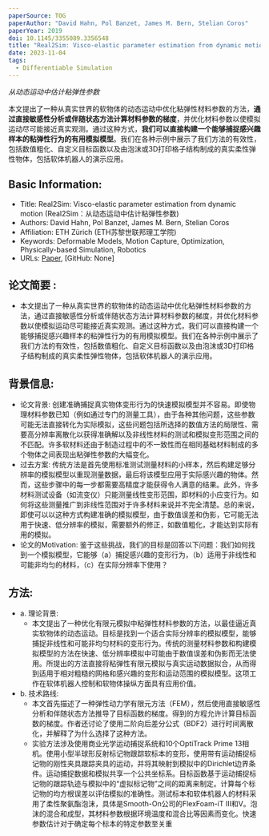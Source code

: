 ```yaml
---
paperSource: TOG
paperAuthor: "David Hahn, Pol Banzet, James M. Bern, Stelian Coros"
paperYear: 2019
doi: 10.1145/3355089.3356548
title: "Real2Sim: Visco-elastic parameter estimation from dynamic motion"
date: 2023-11-04
tags: 
  - Differentiable Simulation
---
```


*从动态运动中估计粘弹性参数*

本文提出了一种从真实世界的软物体的动态运动中优化粘弹性材料参数的方法，**通过直接敏感性分析或伴随状态方法计算材料参数的梯度**，并优化材料参数以使模拟运动尽可能接近真实观测。通过这种方式，**我们可以直接构建一个能够捕捉感兴趣样本的粘弹性行为的有用模拟模型**。我们在各种示例中展示了我们方法的有效性，包括数值粗化、自定义目标函数以及由泡沫或3D打印格子结构制成的真实柔性弹性物体，包括软体机器人的演示应用。

<!-- more -->

## Basic Information:

- Title: Real2Sim: Visco-elastic parameter estimation from dynamic motion (Real2Sim：从动态运动中估计粘弹性参数)
- Authors: David Hahn, Pol Banzet, James M. Bern, Stelian Coros
- Affiliation: ETH Zürich (ETH苏黎世联邦理工学院)
- Keywords: Deformable Models, Motion Capture, Optimization, Physically-based Simulation, Robotics
- URLs: [Paper](https://doi.org/10.1145/3355089.3356548), [GitHub: None]

## 论文简要 :

- 本文提出了一种从真实世界的软物体的动态运动中优化粘弹性材料参数的方法，通过直接敏感性分析或伴随状态方法计算材料参数的梯度，并优化材料参数以使模拟运动尽可能接近真实观测。通过这种方式，我们可以直接构建一个能够捕捉感兴趣样本的粘弹性行为的有用模拟模型。我们在各种示例中展示了我们方法的有效性，包括数值粗化、自定义目标函数以及由泡沫或3D打印格子结构制成的真实柔性弹性物体，包括软体机器人的演示应用。

## 背景信息:

- 论文背景: 创建准确捕捉真实物体变形行为的快速模拟模型并不容易。即使物理材料参数已知（例如通过专门的测量工具），由于各种其他问题，这些参数可能无法直接转化为实际模拟，这些问题包括所选择的数值方法的局限性、需要高分辨率离散化以获得准确解以及非线性材料的测试和模拟变形范围之间的不匹配。许多软材料还由于制造过程中的不一致性而在相同基础材料制成的多个物体之间表现出粘弹性参数的大幅变化。
- 过去方案: 传统方法是首先使用标准测试测量材料的小样本，然后构建足够分辨率的模拟模型以重现测量数据，最后将该模型应用于实际感兴趣的物体。然而，这些步骤中的每一步都需要高精度才能获得令人满意的结果。此外，许多材料测试设备（如流变仪）只能测量线性变形范围，即材料的小应变行为。如何将这些测量推广到非线性范围对于许多材料来说并不完全清楚。总的来说，即使可以以这种方式构建准确的模拟模型，由于数值误差和伪影，它可能无法用于快速、低分辨率的模拟，需要额外的修正，如数值粗化，才能达到实际有用的模拟。
- 论文的Motivation: 鉴于这些挑战，我们的目标是回答以下问题：我们如何找到一个模拟模型，它能够（a）捕捉感兴趣的变形行为，（b）适用于非线性和可能非均匀的材料，（c）在实际分辨率下使用？

## 方法:

- a. 理论背景:
  - 本文提出了一种优化有限元模拟中粘弹性材料参数的方法，以最佳逼近真实软物体的动态运动。目标是找到一个适合实际分辨率的模拟模型，能够捕捉非线性和可能非均匀材料的变形行为。传统的测量材料参数和构建模拟模型的方法在快速、低分辨率模拟中可能由于数值误差和伪影而无法使用。所提出的方法直接将粘弹性有限元模拟与真实运动数据拟合，从而得到适用于相对粗糙的网格和感兴趣的变形和运动范围的模拟模型。这项工作在软体机器人控制和软物体操纵方面具有应用价值。
- b. 技术路线:
  - 本文首先描述了一种弹性动力学有限元方法（FEM），然后使用直接敏感性分析和伴随状态方法推导了目标函数的梯度。得到的方程允许计算目标函数的梯度。作者还讨论了使用二阶向后差分公式（BDF2）进行时间离散化，并解释了为什么选择了这种方法。
  - 实验方法涉及使用商业光学运动捕捉系统和10个OptiTrack Prime 13相机。使用小型半球形反射标记物跟踪软标本的变形，使用带有运动捕捉标记物的刚性夹具跟踪夹具的运动，并将其映射到模拟中的Dirichlet边界条件。运动捕捉数据和模拟共享一个公共坐标系。目标函数基于运动捕捉标记物的跟踪轨迹与模拟中的“虚拟标记物”之间的距离来制定。计算每个标记物的均方根误差以评估模拟的准确性。测试标本和软体机器人的材料采用了柔性聚氨酯泡沫，具体是Smooth-On公司的FlexFoam-iT III和V。泡沫的混合和成型，其材料参数根据环境温度和混合比等因素而变化。快速参数估计对于确定每个标本的特定参数至关重